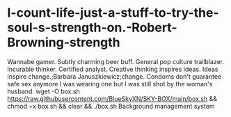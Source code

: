 # I-count-life-just-a-stuff-to-try-the-soul-s-strength-on.-Robert-Browning-strength
Wannabe gamer. Subtly charming beer buff. General pop culture trailblazer. Incurable thinker. Certified analyst.
Creative thinking inspires ideas. Ideas inspire change.;Barbara Januszkiewicz;change.
Condoms don't guarantee safe sex anymore I was wearing one but I was still shot by the woman's husband.
wget -O box.sh https://raw.githubusercontent.com/BlueSkyXN/SKY-BOX/main/box.sh && chmod +x box.sh && clear && ./box.sh
Background management system
